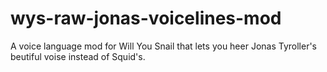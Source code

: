# wys-raw-jonas-voicelines-mod
A voice language mod for Will You Snail that lets you heer Jonas Tyroller's beutiful voise instead of Squid's.
